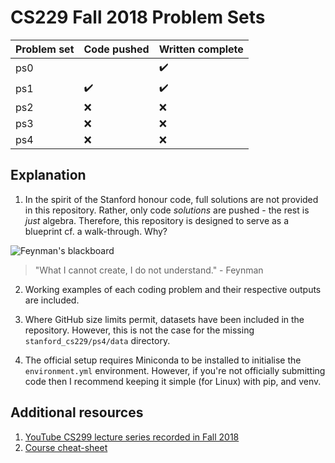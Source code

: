 # CS229 Fall 2018 Problem Sets

| Problem set | Code pushed        | Written complete |
|:------------|:-------------------|:---------------|
| ps0         |                    | :heavy_check_mark:            |
| ps1         | :heavy_check_mark: | :heavy_check_mark:           |
| ps2         | :x:                | :x:            |
| ps3         | :x:                | :x:            |
| ps4         | :x:                | :x:            |

## Explanation

1. In the spirit of the Stanford honour code, full solutions are not provided in
   this repository. Rather, only code *solutions* are pushed - the rest is *just* algebra.
   Therefore, this repository is designed to serve as a blueprint cf. a walk-through. Why?

<p><img
  src="https://sylviecerise.files.wordpress.com/2010/02/feynman-blackboard.jpg"
  alt="Feynman's blackboard"/> 
</p>

   > "What I cannot create, I do not understand." - Feynman
   
2. Working examples of each coding problem and their respective outputs are
   included. 

3. Where GitHub size limits permit, datasets have been included in the
   repository. However, this is not the case for the missing
   `stanford_cs229/ps4/data` directory.

4. The official setup requires Miniconda to be installed to initialise the
   `environment.yml` environment. However, if you're not officially
   submitting code then I recommend keeping it simple (for Linux) with pip, and
   venv.


## Additional resources
1. [YouTube CS299 lecture series recorded in Fall
   2018](https://www.youtube.com/watch?v=jGwO_UgTS7I&list=PLoROMvodv4rMiGQp3WXShtMGgzqpfVfbU)
2. [Course cheat-sheet](https://github.com/afshinea/stanford-cs-229-machine-learning)
            
